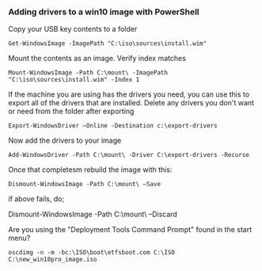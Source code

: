 ### Adding drivers to a win10 image with PowerShell

Copy your USB key contents to a folder
```
Get-WindowsImage -ImagePath "C:\iso\sources\install.wim"
```

Mount the contents as an image. Verify index matches
```
Mount-WindowsImage -Path C:\mount\ -ImagePath "C:\iso\sources\install.wim" -Index 1
```

If the machine you are using has the drivers you need, you can use this to export all of the drivers that are installed.
Delete any drivers you don't want or need from the folder after exporting
```
Export-WindowsDriver –Online -Destination c:\export-drivers
```

Now add the drivers to your image

```
Add-WindowsDriver -Path C:\mount\ -Driver C:\export-drivers -Recurse
```




Once that completesm rebuild the image with this:
```
Dismount-WindowsImage -Path C:\mount\ –Save
```
if above fails, do;

Dismount-WindowsImage -Path C:\mount\ –Discard





Are you using the "Deployment Tools Command Prompt" found in the start menu?  

```
oscdimg -n -m -bc:\ISO\boot\etfsboot.com C:\ISO C:\new_win10pro_image.iso
```
